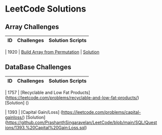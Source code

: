 # LeetCode Solutions

## Array Challenges
ID | Challenges  | Solution Scripts |
|:------:|------------|:---------:|

| 1920 | [Build Array from Permutation](https://leetcode.com/problems/build-array-from-permutation/) |
[Solution](01_SCRIPTS/Easy/07_easy_twitter_histogram_of_tweets.sql)


## DataBase Challenges
ID | Challenges  | Solution Scripts |
|:------:|------------|:---------:|

| 1757 | [Recyclable and Low Fat Products] (https://leetcode.com/problems/recyclable-and-low-fat-products/)
[Solution] ()

| 1393 | [Capital Gain/Loss] (https://leetcode.com/problems/capital-gainloss/)
[Solution] (https://github.com/PrashanthSingaravelan/LeetCode/blob/main/SQL/Questions/1393.%20Capital%20Gain:Loss.sql)

